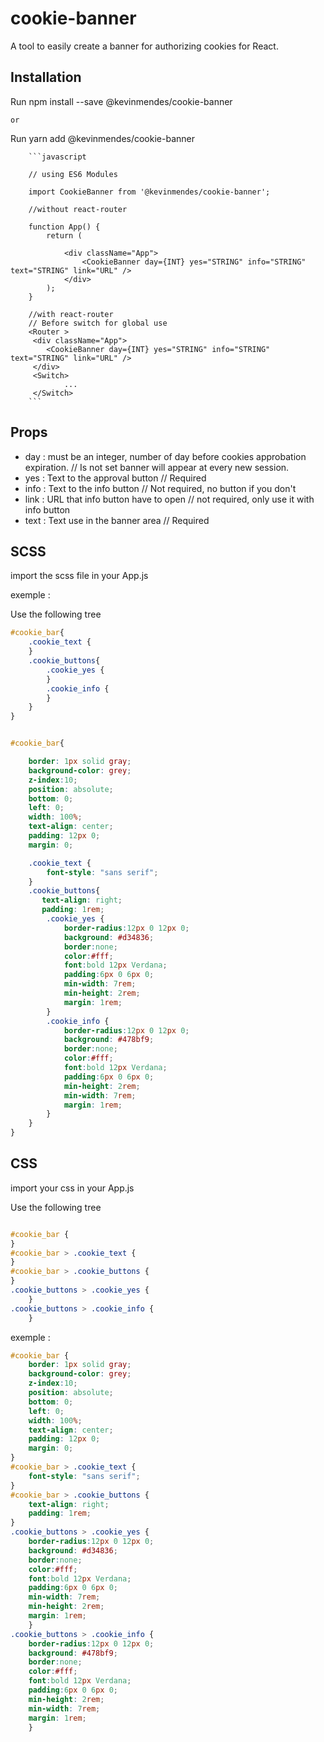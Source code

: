 # cookie-banner

A tool to easily create a banner for authorizing cookies for React.

## Installation

Run npm install --save @kevinmendes/cookie-banner

`or`

Run yarn add @kevinmendes/cookie-banner

        ```javascript

        // using ES6 Modules 

        import CookieBanner from '@kevinmendes/cookie-banner';

        //without react-router 

        function App() {
            return (
        
                <div className="App">
                    <CookieBanner day={INT} yes="STRING" info="STRING" text="STRING" link="URL" />
                </div>
            );
        }

        //with react-router 
        // Before switch for global use
        <Router >
         <div className="App">
            <CookieBanner day={INT} yes="STRING" info="STRING" text="STRING" link="URL" />
         </div>
         <Switch>
                ...
         </Switch>
        ```

## Props 

- day : must be an integer, number of day before cookies approbation expiration. // Is not set banner will appear at every new session.
- yes : Text to the approval button // Required
- info :  Text to the info button // Not required, no button if you don't
- link : URL that info button have to open // not required, only use it with info button
- text : Text use in the banner area // Required


## SCSS

import the scss file in your App.js

exemple  : 

Use the following tree

```css
#cookie_bar{
    .cookie_text {
    }
    .cookie_buttons{
        .cookie_yes {
        }
        .cookie_info {
        }
    }
}
```

```css

#cookie_bar{

    border: 1px solid gray;
    background-color: grey;
    z-index:10;
    position: absolute;
    bottom: 0;
    left: 0;
    width: 100%;
    text-align: center;
    padding: 12px 0;
    margin: 0;

    .cookie_text {
        font-style: "sans serif";
    }
    .cookie_buttons{
       text-align: right;
       padding: 1rem;
        .cookie_yes {
            border-radius:12px 0 12px 0;
            background: #d34836;
            border:none;
            color:#fff;
            font:bold 12px Verdana;
            padding:6px 0 6px 0;
            min-width: 7rem;
            min-height: 2rem;
            margin: 1rem;
        }
        .cookie_info {
            border-radius:12px 0 12px 0;
            background: #478bf9;
            border:none;
            color:#fff;
            font:bold 12px Verdana;
            padding:6px 0 6px 0;
            min-height: 2rem;
            min-width: 7rem;
            margin: 1rem;
        }
    }
}

```

## CSS

import your css in your App.js

Use the following tree

```css

#cookie_bar {
}
#cookie_bar > .cookie_text {
}
#cookie_bar > .cookie_buttons {
}
.cookie_buttons > .cookie_yes {
    }
.cookie_buttons > .cookie_info {
    }
```

exemple : 

```css
#cookie_bar {
    border: 1px solid gray;
    background-color: grey;
    z-index:10;
    position: absolute;
    bottom: 0;
    left: 0;
    width: 100%;
    text-align: center;
    padding: 12px 0;
    margin: 0;
}
#cookie_bar > .cookie_text {
    font-style: "sans serif";
}
#cookie_bar > .cookie_buttons {
    text-align: right;
    padding: 1rem;
}
.cookie_buttons > .cookie_yes {
    border-radius:12px 0 12px 0;
    background: #d34836;
    border:none;
    color:#fff;
    font:bold 12px Verdana;
    padding:6px 0 6px 0;
    min-width: 7rem;
    min-height: 2rem;
    margin: 1rem;
    }
.cookie_buttons > .cookie_info {
    border-radius:12px 0 12px 0;
    background: #478bf9;
    border:none;
    color:#fff;
    font:bold 12px Verdana;
    padding:6px 0 6px 0;
    min-height: 2rem;
    min-width: 7rem;
    margin: 1rem;
    } 

```